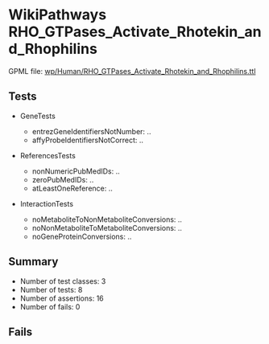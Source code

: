 # WikiPathways RHO_GTPases_Activate_Rhotekin_and_Rhophilins

GPML file: [wp/Human/RHO_GTPases_Activate_Rhotekin_and_Rhophilins.ttl](../wp/Human/RHO_GTPases_Activate_Rhotekin_and_Rhophilins.ttl)

## Tests

* GeneTests
    * entrezGeneIdentifiersNotNumber: ..
    * affyProbeIdentifiersNotCorrect: ..

* ReferencesTests
    * nonNumericPubMedIDs: ..
    * zeroPubMedIDs: ..
    * atLeastOneReference: ..

* InteractionTests
    * noMetaboliteToNonMetaboliteConversions: ..
    * noNonMetaboliteToMetaboliteConversions: ..
    * noGeneProteinConversions: ..

## Summary

* Number of test classes: 3
* Number of tests: 8
* Number of assertions: 16
* Number of fails: 0

## Fails

